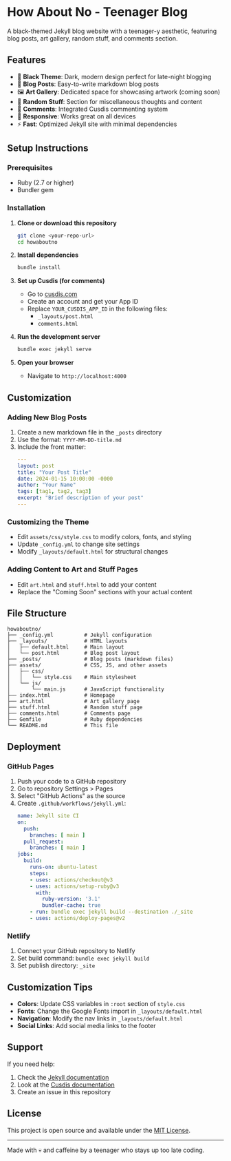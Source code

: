 # How About No - Teenager Blog

A black-themed Jekyll blog website with a teenager-y aesthetic, featuring blog posts, art gallery, random stuff, and comments section.

## Features

- 🎨 **Black Theme**: Dark, modern design perfect for late-night blogging
- 📝 **Blog Posts**: Easy-to-write markdown blog posts
- 🖼️ **Art Gallery**: Dedicated space for showcasing artwork (coming soon)
- 💭 **Random Stuff**: Section for miscellaneous thoughts and content
- 💬 **Comments**: Integrated Cusdis commenting system
- 📱 **Responsive**: Works great on all devices
- ⚡ **Fast**: Optimized Jekyll site with minimal dependencies

## Setup Instructions

### Prerequisites
- Ruby (2.7 or higher)
- Bundler gem

### Installation

1. **Clone or download this repository**
   ```bash
   git clone <your-repo-url>
   cd howaboutno
   ```

2. **Install dependencies**
   ```bash
   bundle install
   ```

3. **Set up Cusdis (for comments)**
   - Go to [cusdis.com](https://cusdis.com)
   - Create an account and get your App ID
   - Replace `YOUR_CUSDIS_APP_ID` in the following files:
     - `_layouts/post.html`
     - `comments.html`

4. **Run the development server**
   ```bash
   bundle exec jekyll serve
   ```

5. **Open your browser**
   - Navigate to `http://localhost:4000`

## Customization

### Adding New Blog Posts
1. Create a new markdown file in the `_posts` directory
2. Use the format: `YYYY-MM-DD-title.md`
3. Include the front matter:
   ```yaml
   ---
   layout: post
   title: "Your Post Title"
   date: 2024-01-15 10:00:00 -0000
   author: "Your Name"
   tags: [tag1, tag2, tag3]
   excerpt: "Brief description of your post"
   ---
   ```

### Customizing the Theme
- Edit `assets/css/style.css` to modify colors, fonts, and styling
- Update `_config.yml` to change site settings
- Modify `_layouts/default.html` for structural changes

### Adding Content to Art and Stuff Pages
- Edit `art.html` and `stuff.html` to add your content
- Replace the "Coming Soon" sections with your actual content

## File Structure

```
howaboutno/
├── _config.yml          # Jekyll configuration
├── _layouts/            # HTML layouts
│   ├── default.html     # Main layout
│   └── post.html        # Blog post layout
├── _posts/              # Blog posts (markdown files)
├── assets/              # CSS, JS, and other assets
│   ├── css/
│   │   └── style.css    # Main stylesheet
│   └── js/
│       └── main.js      # JavaScript functionality
├── index.html           # Homepage
├── art.html             # Art gallery page
├── stuff.html           # Random stuff page
├── comments.html        # Comments page
├── Gemfile              # Ruby dependencies
└── README.md            # This file
```

## Deployment

### GitHub Pages
1. Push your code to a GitHub repository
2. Go to repository Settings > Pages
3. Select "GitHub Actions" as the source
4. Create `.github/workflows/jekyll.yml`:
   ```yaml
   name: Jekyll site CI
   on:
     push:
       branches: [ main ]
     pull_request:
       branches: [ main ]
   jobs:
     build:
       runs-on: ubuntu-latest
       steps:
       - uses: actions/checkout@v3
       - uses: actions/setup-ruby@v3
         with:
           ruby-version: '3.1'
           bundler-cache: true
       - run: bundle exec jekyll build --destination ./_site
       - uses: actions/deploy-pages@v2
   ```

### Netlify
1. Connect your GitHub repository to Netlify
2. Set build command: `bundle exec jekyll build`
3. Set publish directory: `_site`

## Customization Tips

- **Colors**: Update CSS variables in `:root` section of `style.css`
- **Fonts**: Change the Google Fonts import in `_layouts/default.html`
- **Navigation**: Modify the nav links in `_layouts/default.html`
- **Social Links**: Add social media links to the footer

## Support

If you need help:
1. Check the [Jekyll documentation](https://jekyllrb.com/docs/)
2. Look at the [Cusdis documentation](https://cusdis.com/docs)
3. Create an issue in this repository

## License

This project is open source and available under the [MIT License](LICENSE).

---

Made with 💀 and caffeine by a teenager who stays up too late coding.
